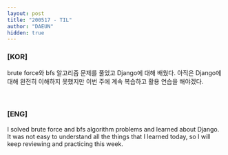 ```yaml
---
layout: post
title: "200517 - TIL"
author: "DAEUN"
hidden: true
---
```


### [KOR]
brute force와 bfs 알고리즘 문제를 풀었고 Django에 대해 배웠다. 아직은 Django에 대해 완전히 이해하지 못했지만 이번 주에 계속 복습하고 활용 연습을 해야겠다.
<br><br><br>
### [ENG]
I solved brute force and bfs algorithm problems and learned about Django. It was not easy to understand all the things that I learned today, so I will keep reviewing and practicing this week.